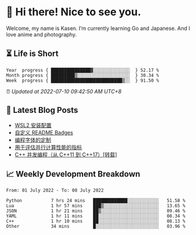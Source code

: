 <h1>👋 Hi there! Nice to see you.</h1>

Welcome, my name is Kasen. I’m currently learning Go and Japanese. And I love anime and photography.


## ⏳ Life is Short

<!-- Start of Time Progress Bar -->
``` text
Year  progress { ███████████████▓░░░░░░░░░░░░░░  } 52.17 %
Month progress { █████████▒░░░░░░░░░░░░░░░░░░░░  } 30.34 %
Week  progress { ███████████████████████████▒░░  } 91.50 %
```

⏰ *Updated at 2022-07-10 09:42:50 AM UTC+8*

<!-- End of Time Progress Bar -->

## 📝 Latest Blog Posts

<!-- BLOG-POST-LIST:START -->
- [WSL2 安装配置](https://blog.imkasen.com/wsl2-config.html)
- [自定义 README Badges](https://blog.imkasen.com/custom-readme-badges.html)
- [编程字体的定制](https://blog.imkasen.com/coding-fonts-configuration.html)
- [用于评估并行计算性能的指标](https://blog.imkasen.com/parallel-performance-metrics.html)
- [C++ 并发编程（从 C++11 到 C++17）[转载]](https://blog.imkasen.com/cpp-concurrency.html)
<!-- BLOG-POST-LIST:END -->

## 📈 Weekly Development Breakdown

<!--START_SECTION:waka-->

```text
From: 01 July 2022 - To: 08 July 2022

Python           7 hrs 24 mins   █████████████░░░░░░░░░░░░   51.58 %
Lua              1 hr 57 mins    ███▒░░░░░░░░░░░░░░░░░░░░░   13.65 %
JSON             1 hr 21 mins    ██▒░░░░░░░░░░░░░░░░░░░░░░   09.46 %
YAML             1 hr 11 mins    ██░░░░░░░░░░░░░░░░░░░░░░░   08.34 %
C++              1 hr 10 mins    ██░░░░░░░░░░░░░░░░░░░░░░░   08.13 %
Other            34 mins         █░░░░░░░░░░░░░░░░░░░░░░░░   03.96 %
```

<!--END_SECTION:waka-->
